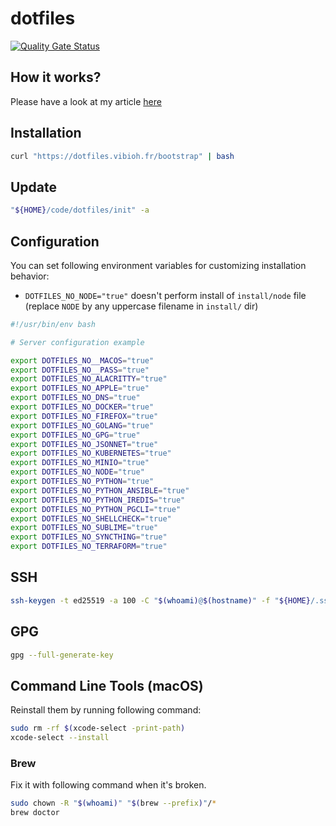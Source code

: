 # dotfiles

[![Quality Gate Status](https://sonarcloud.io/api/project_badges/measure?project=ViBiOh_dotfiles&metric=alert_status)](https://sonarcloud.io/dashboard?id=ViBiOh_dotfiles)

## How it works?

Please have a look at my article [here](https://dev.to/vibioh/dotfiles-5695)

## Installation

```bash
curl "https://dotfiles.vibioh.fr/bootstrap" | bash
```

## Update

```bash
"${HOME}/code/dotfiles/init" -a
```

## Configuration

You can set following environment variables for customizing installation behavior:

- `DOTFILES_NO_NODE="true"` doesn't perform install of `install/node` file (replace `NODE` by any uppercase filename in `install/` dir)

```bash
#!/usr/bin/env bash

# Server configuration example

export DOTFILES_NO__MACOS="true"
export DOTFILES_NO__PASS="true"
export DOTFILES_NO_ALACRITTY="true"
export DOTFILES_NO_APPLE="true"
export DOTFILES_NO_DNS="true"
export DOTFILES_NO_DOCKER="true"
export DOTFILES_NO_FIREFOX="true"
export DOTFILES_NO_GOLANG="true"
export DOTFILES_NO_GPG="true"
export DOTFILES_NO_JSONNET="true"
export DOTFILES_NO_KUBERNETES="true"
export DOTFILES_NO_MINIO="true"
export DOTFILES_NO_NODE="true"
export DOTFILES_NO_PYTHON="true"
export DOTFILES_NO_PYTHON_ANSIBLE="true"
export DOTFILES_NO_PYTHON_IREDIS="true"
export DOTFILES_NO_PYTHON_PGCLI="true"
export DOTFILES_NO_SHELLCHECK="true"
export DOTFILES_NO_SUBLIME="true"
export DOTFILES_NO_SYNCTHING="true"
export DOTFILES_NO_TERRAFORM="true"
```

## SSH

```bash
ssh-keygen -t ed25519 -a 100 -C "$(whoami)@$(hostname)" -f "${HOME}/.ssh/id_ed25519"
```

## GPG

```bash
gpg --full-generate-key
```

## Command Line Tools (macOS)

Reinstall them by running following command:

```bash
sudo rm -rf $(xcode-select -print-path)
xcode-select --install
```

### Brew

Fix it with following command when it's broken.

```bash
sudo chown -R "$(whoami)" "$(brew --prefix)"/*
brew doctor
```
